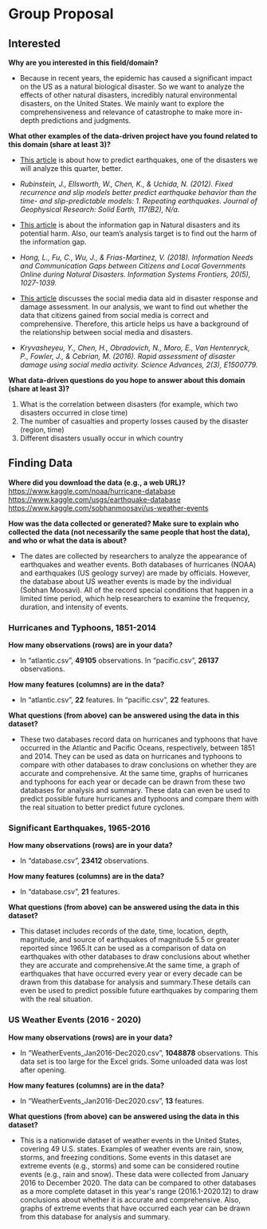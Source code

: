 # **Group Proposal**

## Interested

**Why are you interested in this field/domain?**

 - Because in recent years, the epidemic has caused a significant impact on the US as a natural biological disaster. So we want to analyze the effects of other natural disasters, incredibly natural environmental disasters, on the United States. We mainly want to explore the comprehensiveness and relevance of catastrophe to make more in-depth predictions and judgments.

**What other examples of the data-driven project have you found related to this domain (share at least 3)?**

 - [This article][1] is about how to predict earthquakes, one of the disasters we will analyze this quarter, better.
- _Rubinstein, J., Ellsworth, W., Chen, K., & Uchida, N. (2012). Fixed recurrence and slip models better predict earthquake behavior than the time- and slip-predictable models: 1. Repeating earthquakes. Journal of Geophysical Research: Solid Earth, 117(B2), N/a._



 - [This article][2] is about the information gap in Natural disasters and its potential harm. Also, our team’s analysis target is to find out the harm of the information gap.
- _Hong, L., Fu, C., Wu, J., & Frias-Martinez, V. (2018). Information Needs and Communication Gaps between Citizens and Local Governments Online during Natural Disasters. Information Systems Frontiers, 20(5), 1027-1039._




- [This article][3] discusses the social media data aid in disaster response and damage assessment. In our analysis, we want to find out whether the data that citizens gained from social media is correct and comprehensive. Therefore, this article  helps us have a background of the relationship between social media and disasters.
 - _Kryvasheyeu, Y., Chen, H., Obradovich, N., Moro, E., Van Hentenryck, P., Fowler, J., & Cebrian, M. (2016). Rapid assessment of disaster damage using social media activity. Science Advances, 2(3), E1500779._

[1]: https://agupubs.onlinelibrary.wiley.com/doi/full/10.1029/2011JB008724

[2]: https://alliance-primo.hosted.exlibrisgroup.com/primo-explore/fulldisplay?docid=TN_cdi_webofscience_primary_000444026300010CitationCount&context=PC&vid=UW&lang=en_US&search_scope=all&adaptor=primo_central_multiple_fe&tab=default_tab&query=any,contains,Information%20Needs%20and%20Communication%20Gaps%20between%20Citizens%20and&offset=0

[3]: https://www.science.org/doi/10.1126/sciadv.1500779


**What data-driven questions do you hope to answer about this domain (share at least 3)?**
1. What is the correlation between disasters (for example, which two disasters occurred in close time)
2. The number of casualties and property losses caused by the disaster (region, time)
3. Different disasters usually occur in which country

## Finding Data

**Where did you download the data (e.g., a web URL)?**
https://www.kaggle.com/noaa/hurricane-database
https://www.kaggle.com/usgs/earthquake-database
https://www.kaggle.com/sobhanmoosavi/us-weather-events

**How was the data collected or generated? Make sure to explain who collected the data (not necessarily the same people that host the data), and who or what the data is about?**
  - The dates are collected by researchers to analyze the appearance of earthquakes and weather events. Both databases of hurricanes (NOAA) and earthquakes (US geology survey) are made by officials. However, the database about US weather events is made by the individual (Sobhan Moosavi). All of the record special conditions that happen in a limited time period, which help researchers to examine the frequency, duration, and intensity of events.

### **Hurricanes and Typhoons, 1851-2014**

**How many observations (rows) are in your data?**
 - In “atlantic.csv”, **49105** observations. In “pacific.csv”, **26137** observations.

**How many features (columns) are in the data?**

 - In “atlantic.csv”, **22** features. In “pacific.csv”, **22** features.

**What questions (from above) can be answered using the data in this dataset?**

 - These two databases record data on hurricanes and typhoons that have occurred in the Atlantic and Pacific Oceans, respectively, between 1851 and 2014. They can be used as data on hurricanes and typhoons to compare with other databases to draw conclusions on whether they are accurate and comprehensive. At the same time, graphs of hurricanes and typhoons for each year or decade can be drawn from these two databases for analysis and summary. These data can even be used to predict possible future hurricanes and typhoons and compare them with the real situation to better predict future cyclones.




### **Significant Earthquakes, 1965-2016**
**How many observations (rows) are in your data?**

 - In “database.csv”, **23412** observations.

**How many features (columns) are in the data?**

 - In “database.csv”, **21** features.

**What questions (from above) can be answered using the data in this dataset?**

 - This dataset includes records of the date, time, location, depth, magnitude, and source of earthquakes of magnitude 5.5 or greater reported since 1965.It can be used as a comparison of data on earthquakes with other databases to draw conclusions about whether they are accurate and comprehensive.At the same time, a graph of earthquakes that have occurred every year or every decade can be drawn from this database for analysis and summary.These details can even be used to predict possible future earthquakes by comparing them with the real situation.

### **US Weather Events (2016 - 2020)**

**How many observations (rows) are in your data?**
 - In “WeatherEvents_Jan2016-Dec2020.csv”, **1048878** observations. This data set is too large for the Excel grids. Some unloaded data was lost after opening.

**How many features (columns) are in the data?**

 - In “WeatherEvents_Jan2016-Dec2020.csv”, **13** features.

**What questions (from above) can be answered using the data in this dataset?**

 - This is a nationwide dataset of weather events in the United States, covering 49 U.S. states. Examples of weather events are rain, snow, storms, and freezing conditions. Some events in this dataset are extreme events (e.g., storms) and some can be considered routine events (e.g., rain and snow). These data were collected from January 2016 to December 2020. The data can be compared to other databases as a more complete dataset in this year's range (2016.1-2020.12) to draw conclusions about whether it is accurate and comprehensive. Also, graphs of extreme events that have occurred each year can be drawn from this database for analysis and summary.
